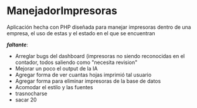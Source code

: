 # ManejadorImpresoras
Aplicación hecha con PHP diseñada para manejar impresoras dentro de una empresa, el uso de estas y el estado en el que se encuentran

***faltante***:
- Arreglar bugs del dashboard (impresoras no siendo reconocidas en el contador, todos saliendo como "necesita revision"
- Mejorar un poco el output de la IA
- Agregar forma de ver cuantas hojas imprimió tal usuario
- Agregar forma para eliminar impresoras de la base de datos
- Acomodar el estilo y las fuentes
- trasnocharse
- sacar 20
